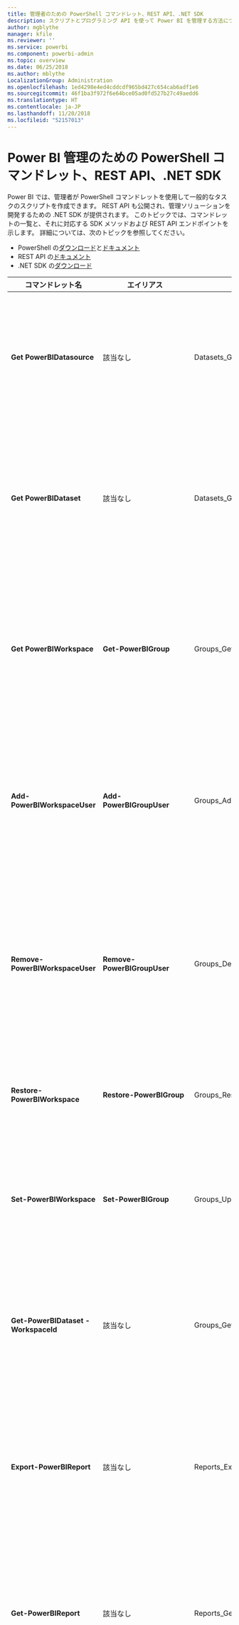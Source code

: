 ```yaml
---
title: 管理者のための PowerShell コマンドレット、REST API、.NET SDK
description: スクリプトとプログラミング API を使って Power BI を管理する方法について説明します。
author: mgblythe
manager: kfile
ms.reviewer: ''
ms.service: powerbi
ms.component: powerbi-admin
ms.topic: overview
ms.date: 06/25/2018
ms.author: mblythe
LocalizationGroup: Administration
ms.openlocfilehash: 1ed4298e4ed4cddcdf965bd427c654cab6adf1e6
ms.sourcegitcommit: 46f1ba3f972f6e64bce05ad0fd527b27c49aedd6
ms.translationtype: HT
ms.contentlocale: ja-JP
ms.lasthandoff: 11/20/2018
ms.locfileid: "52157013"
---
```

# <a name="powershell-cmdlets-rest-apis-and-net-sdk-for-power-bi-administration"></a>Power BI 管理のための PowerShell コマンドレット、REST API、.NET SDK
Power BI では、管理者が PowerShell コマンドレットを使用して一般的なタスクのスクリプトを作成できます。 REST API も公開され、管理ソリューションを開発するための .NET SDK が提供されます。 このトピックでは、コマンドレットの一覧と、それに対応する SDK メソッドおよび REST API エンドポイントを示します。 詳細については、次のトピックを参照してください。

- PowerShell の[ダウンロード](https://www.powershellgallery.com/packages/MicrosoftPowerBIMgmt/)と[ドキュメント](https://docs.microsoft.com/powershell/power-bi/overview?view=powerbi-ps)
- REST API の[ドキュメント](https://docs.microsoft.com/rest/api/power-bi/admin)
- .NET SDK の[ダウンロード](https://www.nuget.org/packages/Microsoft.PowerBI.Api/)

| **コマンドレット名** | **エイリアス** | **SDK メソッド** | **REST API エンドポイント** | **説明** |
| --- | --- | --- | --- | --- |
| **Get PowerBIDatasource** | 該当なし | Datasets\_GetDataSourcesAsAdmin | /v1.0/myorg/admin/datasets/{datasetkey}/datasources | 指定されたデータセットのデータ ソースを取得します。 |
| **Get PowerBIDataset** | 該当なし | Datasets\_GetDatasetsAsAdmin | /v1.0/myorg/admin/datasets | Power BI テナント内の、データセットの完全な一覧を取得します。 |
| **Get PowerBIWorkspace** | **Get-PowerBIGroup** | Groups\_GetGroupsAsAdmin | /v1.0/myorg/admin/groups | Power BI テナント内の、ワークスペースの完全な一覧を取得します。 |
| **Add-PowerBIWorkspaceUser** | **Add-PowerBIGroupUser** |Groups\_AddUserAsAdmin | /v1.0/myorg/admin/groups/{groupId}/users | 指定されたワークスペースのメンバーとしてユーザーを追加します。 |
| **Remove-PowerBIWorkspaceUser** | **Remove-PowerBIGroupUser** | Groups\_DeleteUserAsAdmin | /v1.0/myorg/admin/groups/{groupId}/users/{user} | 指定されたワークスペースのメンバーシップ一覧からユーザーを削除します。 |
| **Restore-PowerBIWorkspace** |**Restore-PowerBIGroup** | Groups\_RestoreDeletedGroupAsAdmin | /v1.0/myorg/admin/groups/{groupId}/restore | 削除されたワークスペースを復元します。 |
| **Set-PowerBIWorkspace** |**Set-PowerBIGroup** | Groups\_UpdateGroupAsAdmin | /v1.0/myorg/admin/groups/{groupId} | 指定されたワークスペースのプロパティを更新します。 |
| **Get-PowerBIDataset -WorkspaceId** | 該当なし | Groups\_GetDatasetsAsAdmin | /v1.0/myorg/admin/groups/{group\_id}/datasets | 指定されたワークスペース内のデータセットを取得します。 |
| **Export-PowerBIReport** | 該当なし | Reports\_ExportReportAsAdmin | 該当なし | 指定されたレポートをローカル ファイルにエクスポートします。 |
| **Get-PowerBIReport** | 該当なし | Reports\_GetReportsAsAdmin | /v1.0/myorg/admin/reports | Power BI テナント内の、レポートの完全な一覧を取得します。 |
| **Get-PowerBIDashboard** | 該当なし | Dashboards\_GetDashboardsAsAdmin | /v1.0/myorg/admin/dashboards | Power BI テナント内の、ダッシュボードの完全な一覧を取得します。 |
| **Get-PowerBIDashboard** | 該当なし | Groups\_GetDashboardsAsAdmin | /v1.0/myorg/admin/groups/{group\_id}/dashboards | 指定されたワークスペース内のダッシュボードを取得します。 |
| **Get-PowerBITile** | **Get-PowerBIDashboardTile** | Dashboards\_GetTilesAsAdmin | /v1.0/myorg/admin/dashboards/{dashboard\_id}/tiles | 指定したダッシュボードのタイルを取得します。 |
| **Get-PowerBIReport** | 該当なし | Groups\_GetReportsAsAdmin | /v1.0/myorg/admin/groups/{group\_id}/reports | 指定されたワークスペース内のレポートを取得します。 |
| **Get-PowerBIImport** | 該当なし | Imports\_GetImportsAsAdmin | /v1.0/myorg/admin/imports | Power BI テナント内の、インポートの完全な一覧を取得します。 |
| **Connect-PowerBIServiceAccount** | **Login-PowerBI** &  **Login-PowerBIServiceAccount** | 該当なし | 該当なし | Power BI にログインし、セッションを開始します。 |
| **Disconnect-PowerBIServiceAccount** | **Logout-PowerBI** & **Logout-PowerBIServiceAccount** | 該当なし | 該当なし | Power BI からログアウトし、既存のセッションを終了します。 |
| **Invoke-PowerBIRestMethod**| 該当なし | 該当なし | 該当なし | Power BI に任意の REST API 呼び出しを送信します。 |
| **Get-PowerBIAccessToken**| 該当なし | 該当なし | 該当なし | セッションの Power BI のアクセス トークンを取得します。 |
| **Resolve-PowerBIError**| 該当なし | 該当なし | 該当なし | 失敗したコマンドレットの呼び出しの詳細なエラー情報を取得します。 |